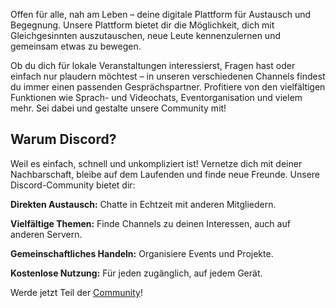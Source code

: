 Offen für alle, nah am Leben – deine digitale Plattform für Austausch und Begegnung.
Unsere Plattform bietet dir die Möglichkeit, dich mit Gleichgesinnten auszutauschen, neue Leute kennenzulernen und gemeinsam etwas zu bewegen. 

Ob du dich für lokale Veranstaltungen interessierst, Fragen hast oder einfach nur plaudern möchtest – in unseren verschiedenen Channels findest du immer einen passenden Gesprächspartner. Profitiere von den vielfältigen Funktionen wie Sprach- und Videochats, Eventorganisation und vielem mehr. Sei dabei und gestalte unsere Community mit!

## Warum Discord? 

Weil es einfach, schnell und unkompliziert ist! Vernetze dich mit deiner Nachbarschaft, bleibe auf dem Laufenden und finde neue Freunde. Unsere Discord-Community bietet dir:

**Direkten Austausch:** Chatte in Echtzeit mit anderen Mitgliedern.

**Vielfältige Themen:** Finde Channels zu deinen Interessen, auch auf anderen Servern.

**Gemeinschaftliches Handeln:** Organisiere Events und Projekte.

**Kostenlose Nutzung:** Für jeden zugänglich, auf jedem Gerät.

Werde jetzt Teil der [Community](https://discord.gg/RdZjDPBmcV)!




